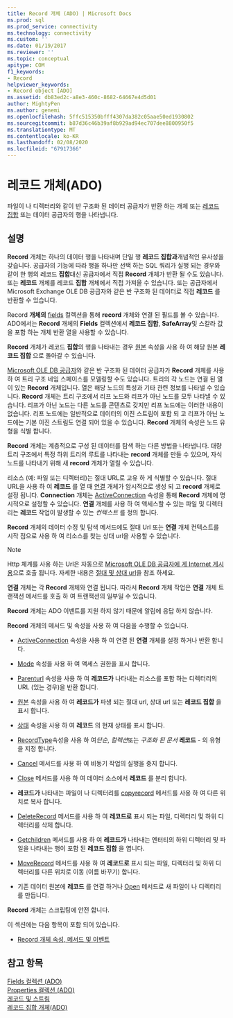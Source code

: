 ```yaml
---
title: Record 개체 (ADO) | Microsoft Docs
ms.prod: sql
ms.prod_service: connectivity
ms.technology: connectivity
ms.custom: ''
ms.date: 01/19/2017
ms.reviewer: ''
ms.topic: conceptual
apitype: COM
f1_keywords:
- Record
helpviewer_keywords:
- Record object [ADO]
ms.assetid: db83ed2c-a8e3-460c-8682-64667e4d5d01
author: MightyPen
ms.author: genemi
ms.openlocfilehash: 5ffc515350bfff4307da382c05aae50ed1930802
ms.sourcegitcommit: b87d36c46b39af8b929ad94ec707dee8800950f5
ms.translationtype: MT
ms.contentlocale: ko-KR
ms.lasthandoff: 02/08/2020
ms.locfileid: "67917366"
---
```

# <a name="record-object-ado"></a>레코드 개체(ADO)
파일이 나 디렉터리와 같이 반 구조화 된 데이터 공급자가 반환 하는 개체 또는 [레코드 집합](../../../ado/reference/ado-api/recordset-object-ado.md) 또는 데이터 공급자의 행을 나타냅니다.  
  
## <a name="remarks"></a>설명  
 **Record** 개체는 하나의 데이터 행을 나타내며 단일 행 **레코드 집합과**개념적인 유사성을 갖습니다. 공급자의 기능에 따라 행을 하나만 선택 하는 SQL 쿼리가 실행 되는 경우와 같이 한 행의 레코드 **집합**대신 공급자에서 직접 **Record** 개체가 반환 될 수도 있습니다. 또는 **레코드** 개체를 레코드 **집합** 개체에서 직접 가져올 수 있습니다. 또는 공급자에서 Microsoft Exchange OLE DB 공급자와 같은 반 구조화 된 데이터로 직접 **레코드** 를 반환할 수 있습니다.  
  
 Record **개체의** [fields](../../../ado/reference/ado-api/fields-collection-ado.md) 컬렉션을 통해 **record** 개체와 연결 된 필드를 볼 수 있습니다. ADO에서는 **Record** 개체의 **Fields** 컬렉션에서 **레코드 집합**, **SafeArray**및 스칼라 값을 포함 하는 개체 반환 열을 사용할 수 있습니다.  
  
 **Record** 개체가 레코드 **집합**의 행을 나타내는 경우 [원본](../../../ado/reference/ado-api/source-property-ado-record.md) 속성을 사용 하 여 해당 원본 **레코드 집합** 으로 돌아갈 수 있습니다.  
  
 [Microsoft OLE DB 공급자](../../../ado/guide/appendixes/microsoft-ole-db-provider-for-internet-publishing.md)와 같은 반 구조화 된 데이터 공급자가 **Record** 개체를 사용 하 여 트리 구조 네임 스페이스를 모델링할 수도 있습니다. 트리의 각 노드는 연결 된 열이 있는 **Record** 개체입니다. 열은 해당 노드의 특성과 기타 관련 정보를 나타낼 수 있습니다. **Record** 개체는 트리 구조에서 리프 노드와 리프가 아닌 노드를 모두 나타낼 수 있습니다. 리프가 아닌 노드는 다른 노드를 콘텐츠로 갖지만 리프 노드에는 이러한 내용이 없습니다. 리프 노드에는 일반적으로 데이터의 이진 스트림이 포함 되 고 리프가 아닌 노드에는 기본 이진 스트림도 연결 되어 있을 수 있습니다. **Record** 개체의 속성은 노드 유형을 식별 합니다.  
  
 **Record** 개체는 계층적으로 구성 된 데이터를 탐색 하는 다른 방법을 나타냅니다. 대량 트리 구조에서 특정 하위 트리의 루트를 나타내는 **record** 개체를 만들 수 있으며, 자식 노드를 나타내기 위해 새 **record** 개체가 열릴 수 있습니다.  
  
 리소스 (예: 파일 또는 디렉터리)는 절대 URL로 고유 하 게 식별할 수 있습니다. 절대 URL을 사용 하 여 **레코드** 를 열 때 [연결](../../../ado/reference/ado-api/connection-object-ado.md) 개체가 암시적으로 생성 되 고 **record** 개체로 설정 됩니다. **Connection** 개체는 [ActiveConnection](../../../ado/reference/ado-api/activeconnection-property-ado.md) 속성을 통해 **Record** 개체에 명시적으로 설정할 수 있습니다. **연결** 개체를 사용 하 여 액세스할 수 있는 파일 및 디렉터리는 **레코드** 작업이 발생할 수 있는 *컨텍스트* 를 정의 합니다.  
  
 **Record** 개체의 데이터 수정 및 탐색 메서드에도 절대 Url 또는 **연결** 개체 컨텍스트를 시작 점으로 사용 하 여 리소스를 찾는 상대 url을 사용할 수 있습니다.  
  
> [!NOTE]
>  Http 체계를 사용 하는 Url은 자동으로 [Microsoft OLE DB 공급자에 게 Internet 게시용](../../../ado/guide/appendixes/microsoft-ole-db-provider-for-internet-publishing.md)으로 호출 됩니다. 자세한 내용은 [절대 및 상대 url](../../../ado/guide/data/absolute-and-relative-urls.md)을 참조 하세요.  
  
 **연결** 개체는 각 **Record** 개체와 연결 됩니다. 따라서 **Record** 개체 작업은 **연결** 개체 트랜잭션 메서드를 호출 하 여 트랜잭션의 일부일 수 있습니다.  
  
 **Record** 개체는 ADO 이벤트를 지원 하지 않기 때문에 알림에 응답 하지 않습니다.  
  
 **Record** 개체의 메서드 및 속성을 사용 하 여 다음을 수행할 수 있습니다.  
  
-   [ActiveConnection](../../../ado/reference/ado-api/activeconnection-property-ado.md) 속성을 사용 하 여 연결 된 **연결** 개체를 설정 하거나 반환 합니다.  
  
-   [Mode](../../../ado/reference/ado-api/mode-property-ado.md) 속성을 사용 하 여 액세스 권한을 표시 합니다.  
  
-   [Parenturl](../../../ado/reference/ado-api/parenturl-property-ado.md) 속성을 사용 하 여 **레코드가** 나타내는 리소스를 포함 하는 디렉터리의 URL (있는 경우)을 반환 합니다.  
  
-   [원본](../../../ado/reference/ado-api/source-property-ado-record.md) 속성을 사용 하 여 **레코드가** 파생 되는 절대 url, 상대 url 또는 **레코드 집합** 을 표시 합니다.  
  
-   [상태](../../../ado/reference/ado-api/state-property-ado.md) 속성을 사용 하 여 **레코드** 의 현재 상태를 표시 합니다.  
  
-   [RecordType](../../../ado/reference/ado-api/recordtype-property-ado.md)속성을 사용 하 여*단순*, *컬렉션*또는 *구조화 된 문서* **레코드** - 의 유형을 지정 합니다.  
  
-   [Cancel](../../../ado/reference/ado-api/cancel-method-ado.md) 메서드를 사용 하 여 비동기 작업의 실행을 중지 합니다.  
  
-   [Close](../../../ado/reference/ado-api/close-method-ado.md) 메서드를 사용 하 여 데이터 소스에서 **레코드** 를 분리 합니다.  
  
-   **레코드가** 나타내는 파일이 나 디렉터리를 [copyrecord](../../../ado/reference/ado-api/copyrecord-method-ado.md) 메서드를 사용 하 여 다른 위치로 복사 합니다.  
  
-   [DeleteRecord](../../../ado/reference/ado-api/deleterecord-method-ado.md) 메서드를 사용 하 여 **레코드로** 표시 되는 파일, 디렉터리 및 하위 디렉터리를 삭제 합니다.  
  
-   [Getchildren](../../../ado/reference/ado-api/getchildren-method-ado.md) 메서드를 사용 하 여 **레코드가** 나타내는 엔터티의 하위 디렉터리 및 파일을 나타내는 행이 포함 된 **레코드 집합** 을 엽니다.  
  
-   [MoveRecord](../../../ado/reference/ado-api/moverecord-method-ado.md) 메서드를 사용 하 여 **레코드로** 표시 되는 파일, 디렉터리 및 하위 디렉터리를 다른 위치로 이동 (이름 바꾸기) 합니다.  
  
-   기존 데이터 원본에 **레코드** 를 연결 하거나 [Open](../../../ado/reference/ado-api/open-method-ado-record.md) 메서드로 새 파일이 나 디렉터리를 만듭니다.  
  
 **Record** 개체는 스크립팅에 안전 합니다.  
  
 이 섹션에는 다음 항목이 포함 되어 있습니다.  
  
-   [Record 개체 속성, 메서드 및 이벤트](../../../ado/reference/ado-api/record-object-properties-methods-and-events.md)  
  
## <a name="see-also"></a>참고 항목  
 [Fields 컬렉션 (ADO)](../../../ado/reference/ado-api/fields-collection-ado.md)   
 [Properties 컬렉션 (ADO)](../../../ado/reference/ado-api/properties-collection-ado.md)   
 [레코드 및 스트림](../../../ado/guide/data/records-and-streams.md)   
 [레코드 집합 개체(ADO)](../../../ado/reference/ado-api/recordset-object-ado.md)
